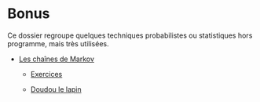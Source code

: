 # Bonus

Ce dossier regroupe quelques techniques probabilistes ou statistiques hors programme, mais très utilisées.

- [Les chaînes de Markov]()

    - [Exercices]()

    - [Doudou le lapin]()
